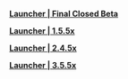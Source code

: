**[Launcher | Final Closed Beta](https://hk4e-download-sync-bj.oss-cn-beijing.aliyuncs.com/client_app/YuanShen_Launcher0702.exe)**

**[Launcher | 1.5.5x](https://autopatchcn.yuanshen.com/client_app/launcher/20210428_ee2cb3e5c6b0bb55/yuanshen_setup_mihoyo_20210415151425.exe)**

**[Launcher | 2.4.5x](https://autopatchcn.yuanshen.com/client_app/download/beta_launcher/20220103113657_LpravAF1WwODeiiD/YuanShen.exe)**

**[Launcher | 3.5.5x](https://cnbetadownload.yuanshen.com/client_app/beta_update/hk4e_cn/40/update_20230310201218_ae59c98cqMhITZBe.zip)**
